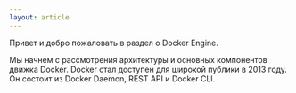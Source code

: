 ```yaml
---
layout: article
---
```

Привет и добро пожаловать в раздел о Docker Engine.

Мы начнем с рассмотрения архитектуры и основных компонентов движка Docker. Docker стал доступен для широкой публики в 2013 году. Он состоит из Docker Daemon, REST API и Docker CLI.
